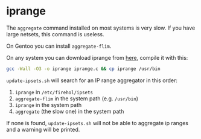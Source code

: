 # iprange

The `aggregate` command installed on most systems is very slow.
If you have large netsets, this command is useless.

On Gentoo you can install `aggregate-flim`.

On any system you can download iprange from [here](http://www.cs.colostate.edu/~somlo/iprange.c), compile it with this:

```bash
gcc -Wall -O3 -o iprange iprange.c && cp iprange /usr/bin
```

`update-ipsets.sh` will search for an IP range aggregator in this order:

1. `iprange` in `/etc/firehol/ipsets`
2. `aggregate-flim` in the system path (e.g. `/usr/bin`)
3. `iprange` in the system path
4. `aggregate` (the slow one) in the system path

If none is found, `update-ipsets.sh` will not be able to aggregate ip ranges and a warning will be printed.
